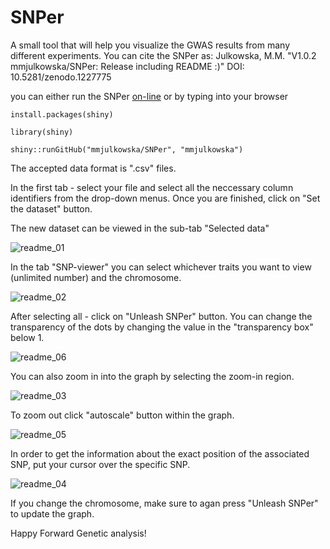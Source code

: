 # SNPer

A small tool that will help you visualize the GWAS results from many different experiments. You can cite the SNPer as:
Julkowska, M.M.  "V1.0.2 mmjulkowska/SNPer: Release including README :)" DOI: 10.5281/zenodo.1227775

you can either run the SNPer [on-line](https://mmjulkowska.shinyapps.io/SNPer/) or by typing into your browser 

`install.packages(shiny)`

`library(shiny)`

`shiny::runGitHub("mmjulkowska/SNPer", "mmjulkowska")`

The accepted data format is ".csv" files. 

In the first tab - select your file and select all the neccessary column identifiers from the drop-down menus. Once you are finished, click on "Set the dataset" button. 

The new dataset can be viewed in the sub-tab "Selected data"

![readme_01](https://user-images.githubusercontent.com/14832460/39174093-5af92582-47af-11e8-8f48-4c1cec73e7fd.png)

In the tab "SNP-viewer" you can select whichever traits you want to view (unlimited number) and the chromosome.  

![readme_02](https://user-images.githubusercontent.com/14832460/39174094-5b1bafc6-47af-11e8-9df4-86bfa828efd6.png)

After selecting all - click on "Unleash SNPer" button. You can change the transparency of the dots by changing the value in the "transparency box" below 1.

![readme_06](https://user-images.githubusercontent.com/14832460/39174241-ce1853a8-47af-11e8-8e5e-ddb9584611a8.png)

You can also zoom in into the graph by selecting the zoom-in region. 

![readme_03](https://user-images.githubusercontent.com/14832460/39174095-5b3da4a0-47af-11e8-87a6-7e22ee684768.png)

To zoom out click "autoscale" button within the graph. 

![readme_05](https://user-images.githubusercontent.com/14832460/39174097-5b8ad2ca-47af-11e8-952e-fee2ec91b4b1.png)

In order to get the information about the exact position of the associated SNP, put your cursor over the specific SNP. 

![readme_04](https://user-images.githubusercontent.com/14832460/39174096-5b5fdc3c-47af-11e8-9f92-7a5a38bf525b.png)

If you change the chromosome, make sure to agan press "Unleash SNPer" to update the graph. 

Happy Forward Genetic analysis!
